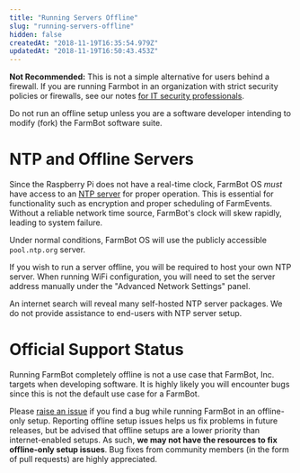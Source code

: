 ```yaml
---
title: "Running Servers Offline"
slug: "running-servers-offline"
hidden: false
createdAt: "2018-11-19T16:35:54.979Z"
updatedAt: "2018-11-19T16:50:43.453Z"
---
```


__Not Recommended:__
This is not a simple alternative for users behind a firewall. If you are running Farmbot in an organization with strict security policies or firewalls, see our notes [for IT security professionals](doc:for-it-security-professionals).

Do not run an offline setup unless you are a software developer intending to modify (fork) the FarmBot software suite.


# NTP and Offline Servers

Since the Raspberry Pi does not have a real-time clock, FarmBot OS _must_ have access to an [NTP server](https://en.wikipedia.org/wiki/Network_Time_Protocol) for proper operation. This is essential for functionality such as encryption and proper scheduling of FarmEvents. Without a reliable network time source, FarmBot's clock will skew rapidly, leading to system failure.

Under normal conditions, FarmBot OS will use the publicly accessible `pool.ntp.org` server.

If you wish to run a server offline, you will be required to host your own NTP server. When running WiFi configuration, you will need to set the server address manually under the "Advanced Network Settings" panel.

An internet search will reveal many self-hosted NTP server packages. We do not provide assistance to end-users with NTP server setup.

# Official Support Status

Running FarmBot completely offline is not a use case that FarmBot, Inc. targets when developing software. It is highly likely you will encounter bugs since this is not the default use case for a FarmBot.

Please [raise an issue](https://github.com/FarmBot/Farmbot-Web-App/issues/new?title=Offline%20Setup%20Issues) if you find a bug while running FarmBot in an offline-only setup. Reporting offline setup issues helps us fix problems in future releases, but be advised that offline setups are a lower priority than internet-enabled setups. As such, **we may not have the resources to fix offline-only setup issues**. Bug fixes from community members (in the form of pull requests) are highly appreciated.

